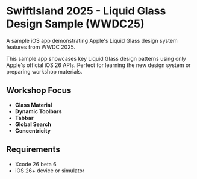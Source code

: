 # SwiftIsland 2025 - Liquid Glass Design Sample (WWDC25)

A sample iOS app demonstrating Apple's Liquid Glass design system features from WWDC 2025.

This sample app showcases key Liquid Glass design patterns using only Apple's official iOS 26 APIs. Perfect for learning the new design system or preparing workshop materials.

## Workshop Focus
- **Glass Material**
- **Dynamic Toolbars**
- **Tabbar**
- **Global Search**
- **Concentricity**

## Requirements
- Xcode 26 beta 6
- iOS 26+ device or simulator

